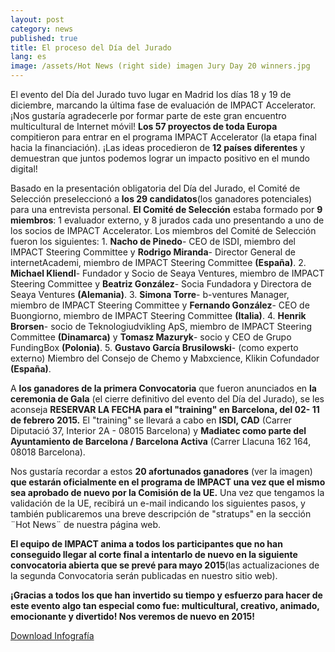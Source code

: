 ```yaml
---
layout: post
category: news
published: true
title: El proceso del Día del Jurado
lang: es
image: /assets/Hot News (right side) imagen Jury Day 20 winners.jpg
---
```


El evento del Día del Jurado tuvo lugar en Madrid los días 18 y 19 de diciembre, marcando la última fase de evaluación de IMPACT Accelerator. 
¡Nos gustaría agradecerle por formar parte de este gran encuentro multicultural de Internet móvil!
**Los 57 proyectos de toda Europa** compitieron para entrar en el programa IMPACT Accelerator
(la etapa final hacia la financiación). ¡Las ideas procedieron de **12 países diferentes** y demuestran que juntos podemos lograr un impacto positivo en el mundo digital!

Basado en la presentación obligatoria del Día del Jurado, el Comité de Selección preseleccionó a **los 29 candidatos**(los ganadores potenciales) para una entrevista personal. 
**El Comité de Selección** estaba formado por **9 miembros**: 1 evaluador externo, y 8 jurados cada uno presentando a uno de los socios de IMPACT Accelerator.
    Los miembros del Comité de Selección fueron los siguientes:
    1. **Nacho de Pinedo**- CEO de ISDI, miembro del IMPACT Steering Committee y **Rodrigo Miranda**-  Director General de internetAcademi, miembro de IMPACT Steering Committee **(España)**.
    2. **Michael Kliendl**- Fundador y Socio de Seaya Ventures, miembro de IMPACT Steering Committee y **Beatriz González**- Socia Fundadora y Directora de Seaya Ventures **(Alemania)**.
    3. **Simona Torre**- b-ventures Manager, miembro de IMPACT Steering Committee y **Fernando González**- CEO de Buongiorno, miembro de IMPACT Steering Committee **(Italia)**.
    4. **Henrik Brorsen**- socio de Teknologiudvikling ApS, miembro de IMPACT Steering Committee **(Dinamarca)** y **Tomasz Mazuryk**- socio y CEO de Grupo FundingBox **(Polonia)**.
    5. **Gustavo García Brusilowski**- (como experto externo) Miembro del Consejo de Chemo y Mabxcience, Klikin Cofundador **(España)**.
    
A **los ganadores de la primera Convocatoria** que fueron anunciados en **la ceremonia de Gala** (el cierre definitivo del evento del Día del Jurado), se les aconseja **RESERVAR  LA FECHA para el "training" en Barcelona, del 02- 11 de febrero 2015.**
El "training" se llevará a cabo en **ISDI, CAD** (Carrer Diputació 37, Interior 2A - 08015 Barcelona) y **Madiatec como parte del Ayuntamiento de Barcelona / Barcelona Activa** (Carrer Llacuna 162 164, 08018 Barcelona).
 
Nos gustaría recordar a estos **20 afortunados ganadores** (ver la imagen) **que estarán oficialmente en el programa de IMPACT una vez que el mismo sea aprobado de nuevo por la Comisión de la UE.** Una vez que tengamos la validación de la UE, recibirá un e-mail indicando los siguientes pasos, y también publicaremos una breve descripción de "stratups" en la sección ¨Hot News¨ de nuestra página web.

**El equipo de IMPACT anima a todos los participantes que no han conseguido llegar al corte final a intentarlo de nuevo en la siguiente convocatoria abierta que se prevé para mayo 2015**(las actualizaciones de la segunda Convocatoria serán publicadas en nuestro sitio web).

**¡Gracias a todos los que han invertido su tiempo y esfuerzo para hacer de este evento algo tan especial como fue: multicultural, creativo, animado, emocionante y divertido! Nos veremos de nuevo en 2015!**

<a href="/assets/Hot News (right side) imagen Jury Day 20 winners.jpg"><i class="icon-download-1"></i>Download Infografía</a> 


